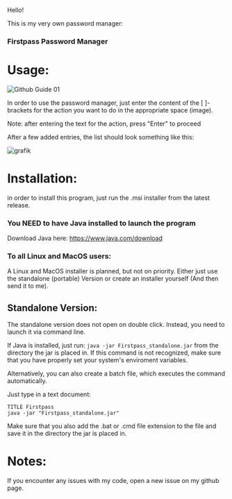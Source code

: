Hello!

This is my very own password manager:

### Firstpass Password Manager

# Usage:

![Github Guide 01](https://github.com/user-attachments/assets/23501a7e-6d4a-4136-b7c2-b604f19fc3ed)

In order to use the password manager, just enter the content of the [ ]-brackets for the action you want to do in the appropriate space (image).

Note: after entering the text for the action, press "Enter" to proceed

After a few added entries, the list should look something like this:

![grafik](https://github.com/user-attachments/assets/77e0a60a-0e01-4030-b404-0490f599e769)

# Installation:

in order to install this program, just run the .msi installer from the latest release.

### You NEED to have Java installed to launch the program
Download Java here: https://www.java.com/download

### To all Linux and MacOS users:
A Linux and MacOS installer is planned, but not on priority. Either just use the standalone (portable) Version or create an installer yourself (And then send it to me).

## Standalone Version:

The standalone version does not open on double click.
Instead, you need to launch it via command line.

If Java is installed, just run: ```java -jar Firstpass_standalone.jar``` from the directory the jar is placed in.
If this command is not recognized, make sure that you have properly set your system's enviroment variables.

Alternatively, you can also create a batch file, which executes the command automatically.

Just type in a text document:
```
TITLE Firstpass
java -jar "Firstpass_standalone.jar"
```
Make sure that you also add the .bat or .cmd file extension to the file and save it in the directory the jar is placed in.

# Notes:

If you encounter any issues with my code, open a new issue on my github page.
